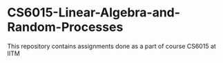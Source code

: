 # CS6015-Linear-Algebra-and-Random-Processes
This repository contains assignments done as a part of course CS6015 at IITM
